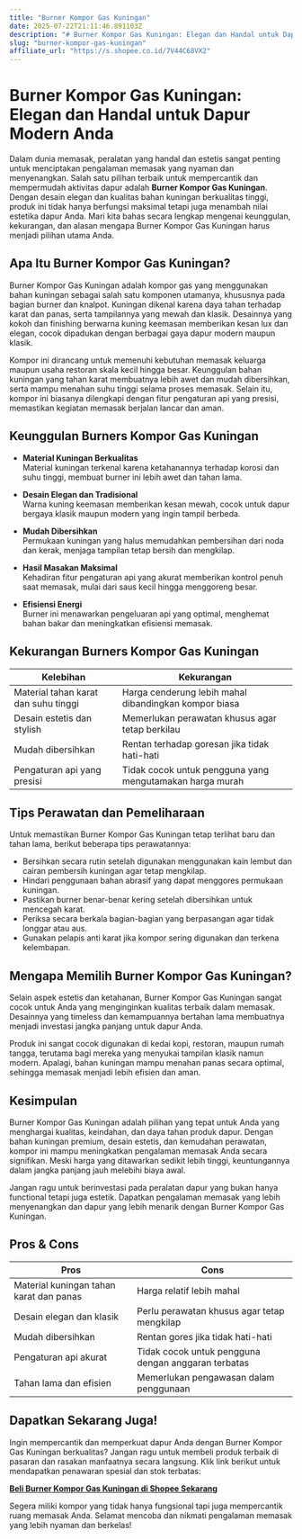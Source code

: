 ```yaml
---
title: "Burner Kompor Gas Kuningan"
date: 2025-07-22T21:11:46.891103Z
description: "# Burner Kompor Gas Kuningan: Elegan dan Handal untuk Dapur Modern Anda..."
slug: "burner-kompor-gas-kuningan"
affiliate_url: "https://s.shopee.co.id/7V44C68VX2"
---
```

# Burner Kompor Gas Kuningan: Elegan dan Handal untuk Dapur Modern Anda

Dalam dunia memasak, peralatan yang handal dan estetis sangat penting untuk menciptakan pengalaman memasak yang nyaman dan menyenangkan. Salah satu pilihan terbaik untuk mempercantik dan mempermudah aktivitas dapur adalah **Burner Kompor Gas Kuningan**. Dengan desain elegan dan kualitas bahan kuningan berkualitas tinggi, produk ini tidak hanya berfungsi maksimal tetapi juga menambah nilai estetika dapur Anda. Mari kita bahas secara lengkap mengenai keunggulan, kekurangan, dan alasan mengapa Burner Kompor Gas Kuningan harus menjadi pilihan utama Anda.

## Apa Itu Burner Kompor Gas Kuningan?

Burner Kompor Gas Kuningan adalah kompor gas yang menggunakan bahan kuningan sebagai salah satu komponen utamanya, khususnya pada bagian burner dan knalpot. Kuningan dikenal karena daya tahan terhadap karat dan panas, serta tampilannya yang mewah dan klasik. Desainnya yang kokoh dan finishing berwarna kuning keemasan memberikan kesan lux dan elegan, cocok dipadukan dengan berbagai gaya dapur modern maupun klasik.

Kompor ini dirancang untuk memenuhi kebutuhan memasak keluarga maupun usaha restoran skala kecil hingga besar. Keunggulan bahan kuningan yang tahan karat membuatnya lebih awet dan mudah dibersihkan, serta mampu menahan suhu tinggi selama proses memasak. Selain itu, kompor ini biasanya dilengkapi dengan fitur pengaturan api yang presisi, memastikan kegiatan memasak berjalan lancar dan aman.

## Keunggulan Burners Kompor Gas Kuningan

- **Material Kuningan Berkualitas**  
  Material kuningan terkenal karena ketahanannya terhadap korosi dan suhu tinggi, membuat burner ini lebih awet dan tahan lama.

- **Desain Elegan dan Tradisional**  
  Warna kuning keemasan memberikan kesan mewah, cocok untuk dapur bergaya klasik maupun modern yang ingin tampil berbeda.

- **Mudah Dibersihkan**  
  Permukaan kuningan yang halus memudahkan pembersihan dari noda dan kerak, menjaga tampilan tetap bersih dan mengkilap.

- **Hasil Masakan Maksimal**  
  Kehadiran fitur pengaturan api yang akurat memberikan kontrol penuh saat memasak, mulai dari saus kecil hingga menggoreng besar.

- **Efisiensi Energi**  
  Burner ini menawarkan pengeluaran api yang optimal, menghemat bahan bakar dan meningkatkan efisiensi memasak.

## Kekurangan Burners Kompor Gas Kuningan

| **Kelebihan** | **Kekurangan** |
|----------------|----------------|
| Material tahan karat dan suhu tinggi | Harga cenderung lebih mahal dibandingkan kompor biasa |
| Desain estetis dan stylish | Memerlukan perawatan khusus agar tetap berkilau |
| Mudah dibersihkan | Rentan terhadap goresan jika tidak hati-hati |
| Pengaturan api yang presisi | Tidak cocok untuk pengguna yang mengutamakan harga murah |

## Tips Perawatan dan Pemeliharaan

Untuk memastikan Burner Kompor Gas Kuningan tetap terlihat baru dan tahan lama, berikut beberapa tips perawatannya:

- Bersihkan secara rutin setelah digunakan menggunakan kain lembut dan cairan pembersih kuningan agar tetap mengkilap.
- Hindari penggunaan bahan abrasif yang dapat menggores permukaan kuningan.
- Pastikan burner benar-benar kering setelah dibersihkan untuk mencegah karat.
- Periksa secara berkala bagian-bagian yang berpasangan agar tidak longgar atau aus.
- Gunakan pelapis anti karat jika kompor sering digunakan dan terkena kelembapan.

## Mengapa Memilih Burner Kompor Gas Kuningan?

Selain aspek estetis dan ketahanan, Burner Kompor Gas Kuningan sangat cocok untuk Anda yang menginginkan kualitas terbaik dalam memasak. Desainnya yang timeless dan kemampuannya bertahan lama membuatnya menjadi investasi jangka panjang untuk dapur Anda.

Produk ini sangat cocok digunakan di kedai kopi, restoran, maupun rumah tangga, terutama bagi mereka yang menyukai tampilan klasik namun modern. Apalagi, bahan kuningan mampu menahan panas secara optimal, sehingga memasak menjadi lebih efisien dan aman.

## Kesimpulan

Burner Kompor Gas Kuningan adalah pilihan yang tepat untuk Anda yang menghargai kualitas, keindahan, dan daya tahan produk dapur. Dengan bahan kuningan premium, desain estetis, dan kemudahan perawatan, kompor ini mampu meningkatkan pengalaman memasak Anda secara signifikan. Meski harga yang ditawarkan sedikit lebih tinggi, keuntungannya dalam jangka panjang jauh melebihi biaya awal.

Jangan ragu untuk berinvestasi pada peralatan dapur yang bukan hanya functional tetapi juga estetik. Dapatkan pengalaman memasak yang lebih menyenangkan dan dapur yang lebih menarik dengan Burner Kompor Gas Kuningan.

## Pros & Cons

| **Pros** | **Cons** |
|---------------------------|--------------------------|
| Material kuningan tahan karat dan panas | Harga relatif lebih mahal |
| Desain elegan dan klasik | Perlu perawatan khusus agar tetap mengkilap |
| Mudah dibersihkan | Rentan gores jika tidak hati-hati |
| Pengaturan api akurat | Tidak cocok untuk pengguna dengan anggaran terbatas |
| Tahan lama dan efisien | Memerlukan pengawasan dalam penggunaan |

## Dapatkan Sekarang Juga!

Ingin mempercantik dan memperkuat dapur Anda dengan Burner Kompor Gas Kuningan berkualitas? Jangan ragu untuk membeli produk terbaik di pasaran dan rasakan manfaatnya secara langsung. Klik link berikut untuk mendapatkan penawaran spesial dan stok terbatas:

[**Beli Burner Kompor Gas Kuningan di Shopee Sekarang**](https://s.shopee.co.id/7V44C68VX2)

Segera miliki kompor yang tidak hanya fungsional tapi juga mempercantik ruang memasak Anda. Selamat mencoba dan nikmati pengalaman memasak yang lebih nyaman dan berkelas!